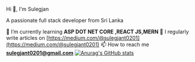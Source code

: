 
Hi 👋, I'm Sulegjan

A passionate full stack developer from Sri Lanka

🌱 I’m currently learning **ASP DOT NET CORE ,REACT JS,MERN**
📝 I regularly write articles on [https://medium.com/@sulegjant0201](https://medium.com/@sulegjant0201)
📫 How to reach me **sulegjant0201@gmail.com**
[![Anurag's GitHub stats](https://github-readme-stats.vercel.app/api?username=SULEGJAN0201)](https://github.com/anuraghazra/github-readme-stats)

